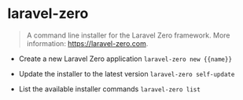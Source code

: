 # laravel-zero
> A command line installer for the Laravel Zero framework.
> More information: <https://laravel-zero.com>.

- Create a new Laravel Zero application
`laravel-zero new {{name}}`

- Update the installer to the latest version
`laravel-zero self-update`

- List the available installer commands
`laravel-zero list`
